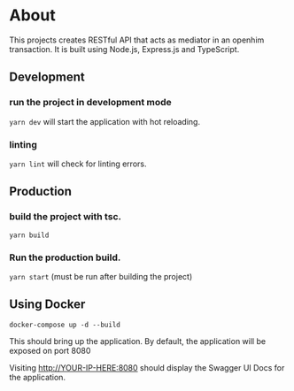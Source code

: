 # About

This projects creates RESTful API that acts as mediator in an openhim transaction. It is built using Node.js, Express.js and TypeScript.

## Development

### run the project in development mode

`yarn dev` will start the application with hot reloading.

### linting

`yarn lint` will check for linting errors.

## Production

### build the project with tsc.

`yarn build`

### Run the production build.

`yarn start` (must be run after building the project)

## Using Docker

`docker-compose up -d --build`

This should bring up the application.
By default, the application will be exposed on port 8080

Visiting <http://YOUR-IP-HERE:8080> should display the Swagger UI Docs for the application.
